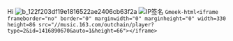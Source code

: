 Hi
![b_122f203df19e1816522ae2406cb63f2a](https://github.com/NNEZ2302/NNEZ2302.github.io/assets/173860045/3a1d7754-4ffb-4385-b134-9dbd074c83ce)
![IP签名](https://tool.lu/netcard/)
`Gmeek-html<iframe frameborder="no" border="0" marginwidth="0" marginheight="0" width=330 height=86 src="//music.163.com/outchain/player?type=2&id=1416890670&auto=1&height=66"></iframe>`